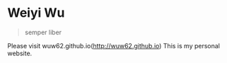 # Weiyi Wu

> semper liber

Please visit wuw62.github.io(http://wuw62.github.io) 
This is my personal website. 